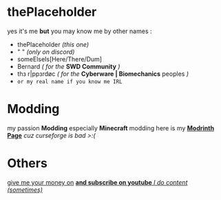 # thePlaceholder
yes it's me **but** you may know me by other names :
 - thePlaceholder *(this one)*
 - " " *(only on discord)*
 - someElseIs[Here/There/Dum]
 - Bernard *( for the* **SWD Community** *)*
 - thз r|ppзrdøc *( for the* **Cyberware | Biomechanics** peoples *)*
 - `or my real name if you know me IRL`

# Modding
my passion **Modding** especially **Minecraft** modding
here is my **[Modrinth Page](https://modrinth.com/user/thePlaceholder)** *cuz curseforge is bad >:(*

# Others
[give me your money on](https://ko-fi.com/theplaceholder)
[**and subscribe on youtube** *I do content (sometimes)*](https://www.youtube.com/channel/UCkOEs5_droCVyvaYb45CsYQ)
